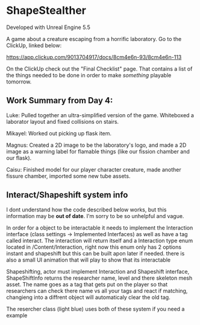 # ShapeStealther

Developed with Unreal Engine 5.5

A game about a creature escaping from a horrific laboratory. Go to the ClickUp, linked below:

https://app.clickup.com/9013704917/docs/8cm4e6n-93/8cm4e6n-113

On the ClickUp check out the "Final Checklist" page. That contains a list of the things needed to be done in order to make *something* playable tomorrow.

## Work Summary from Day 4:

Luke: Pulled together an ultra-simplified version of the game. Whiteboxed a laborator layout and fixed collisions on stairs.

Mikayel: Worked out picking up flask item.

Magnus: Created a 2D image to be the laboratory's logo, and made a 2D image as a warning label for flamable things (like our fission chamber and our flask).

Caisu: Finished model for our player character creature, made another fissure chamber, imported some new tube assets.

## Interact/Shapeshift system info

I dont understand how the code described below works, but this information may be **out of date**. I'm sorry to be so unhelpful and vague.

In order for a object to be interactable it needs to implement the Interaction interface (class settings -> ﻿Implemented Interfaces) as well as have a tag called interact.  The interaction will return itself and a Interaction type enum located in /Content/Interaction, right now this enum only has 2 options instant and shapeshift but this can be built apon later if needed. there is also a small UI animation that will play to show that its interactable

Shapeshifting, actor must implement Interaction and Shapeshift interface, ShapeShiftInfo returns the researcher name, level and there skeleton mesh asset.  The name goes as a tag that gets put on the player so that researchers can check there name vs all your tags and react if matching, changieng into a diffrent object will automaticaly clear the old tag.  

The resercher class (light blue) uses both of these system if you need a example
